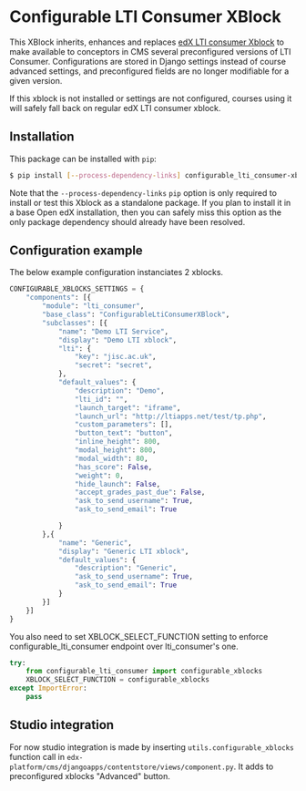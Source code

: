 # Configurable LTI Consumer XBlock

This XBlock inherits, enhances and replaces [edX LTI consumer Xblock](https://github.com/edx/xblock-lti-consumer) to make available to conceptors in CMS several preconfigured versions of
LTI Consumer. Configurations are stored in Django settings instead of course
advanced settings, and preconfigured fields are no longer modifiable for a given
version.

If this xblock is not installed or settings are not configured, courses using it
will safely fall back on regular edX LTI consumer xblock.


## Installation

This package can be installed with `pip`:

```bash
$ pip install [--process-dependency-links] configurable_lti_consumer-xblock
```

Note that the `--process-dependency-links` `pip` option is only required to
install or test this Xblock as a standalone package. If you plan to install it
in a base Open edX installation, then you can safely miss this option as the
only package dependency should already have been resolved.

## Configuration example

The below example configuration instanciates 2 xblocks.

```python
CONFIGURABLE_XBLOCKS_SETTINGS = {
    "components": [{
        "module": "lti_consumer",
        "base_class": "ConfigurableLtiConsumerXBlock",
        "subclasses": [{
            "name": "Demo LTI Service",
            "display": "Demo LTI xblock",
            "lti": {
                "key": "jisc.ac.uk",
                "secret": "secret",
            },
            "default_values": {
                "description": "Demo",
                "lti_id": "",
                "launch_target": "iframe",
                "launch_url": "http://ltiapps.net/test/tp.php",
                "custom_parameters": [],
                "button_text": "button",
                "inline_height": 800,
                "modal_height": 800,
                "modal_width": 80,
                "has_score": False,
                "weight": 0,
                "hide_launch": False,
                "accept_grades_past_due": False,
                "ask_to_send_username": True,
                "ask_to_send_email": True

            }
        },{
            "name": "Generic",
            "display": "Generic LTI xblock",
            "default_values": {
                "description": "Generic",
                "ask_to_send_username": True,
                "ask_to_send_email": True
            }
        }]
    }]
}
```

You also need to set XBLOCK_SELECT_FUNCTION setting to enforce
configurable_lti_consumer endpoint over lti_consumer's one.

```python
try:
    from configurable_lti_consumer import configurable_xblocks
    XBLOCK_SELECT_FUNCTION = configurable_xblocks
except ImportError:
    pass
```

## Studio integration

For now studio integration is made by inserting `utils.configurable_xblocks`
function call in `edx-platform/cms/djangoapps/contentstore/views/component.py`.
It adds to preconfigured xblocks "Advanced" button.

